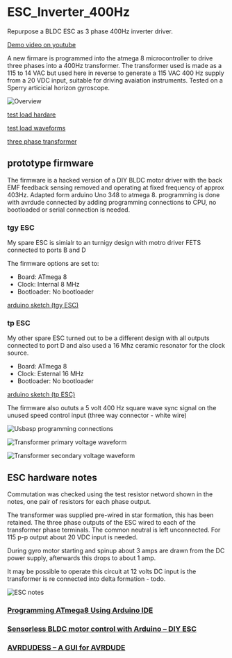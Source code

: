 # ESC_Inverter_400Hz
Repurpose a BLDC ESC as 3 phase 400Hz inverter driver.

[Demo video on youtube](https://youtu.be/6HmrekWlpd0)

A new firmare is programmed into the atmega 8 microcontroller to drive three phases into a 400Hz transformer. The transformer used is made as a 115 to 14 VAC but used here in reverse to generate a 115 VAC 400 Hz supply from a 20 VDC input, suitable for driving avaiation instruments. Tested on a Sperry articicial horizon gyroscope.

![Overview](./images/IMG_20220419_183145.jpg)

[test load hardare](./images/IMG_20220419_092617.jpg)

[test load waveforms](./images/IMG_20220419_092551.jpg)

[three phase transformer](./images/IMG_20220419_124352.jpg)

## prototype firmware

The firmware is a hacked version of a DIY BLDC motor driver with the back EMF feedback sensing removed and operating at fixed frequency of approx 403Hz. Adapted form arduino Uno 348 to atmega 8. programming is done with avrdude connected by adding programming connections to CPU, no bootloaded or serial connection is needed.

### tgy ESC

My spare ESC is simialr to an turnigy design with motro driver FETS connected to ports B and D

The firmware options are set to:

  * Board: ATmega 8
  * Clock: Internal 8 MHz
  * Bootloader: No bootloader

[arduino sketch (tgy ESC)](./ESC_400Hz_Gen/ESC_400Hz_Gen.ino)

### tp ESC

My other spare ESC turned out to be a different design with all outputs connected to port D and also used a 16 Mhz ceramic resonator for the clock source.

  * Board: ATmega 8
  * Clock: Esternal 16 MHz
  * Bootloader: No bootloader

[arduino sketch (tp ESC)](./ESC_400Hz_Gen_tp/ESC_400Hz_Gen_tp.ino)

The firmware also oututs a 5 volt 400 Hz square wave sync signal on the unused speed control input (three way connector - white wire)

![Usbasp programming connections](./images/Usbasp_programming_connections.jpg)

![Transformer primary voltage waveform](./images/Voltage_waveform_primary_onload.jpg)

![Transformer secondary voltage waveform](./images/Voltage_waveform_secondary_onload.jpg)

## ESC hardware notes

Commutation was checked using the test resistor netword shown in the notes, one pair of resistors for each phase output. 

The transformer was supplied pre-wired in star formation, this has been retained.
The three phase outputs of the ESC wired to each of the transformer phase terminals. The common neutral is left unconnected. For 115 p-p output about 20 VDC input is needed.

During gyro motor starting and spinup about 3 amps are drawn from the DC power supply, afterwards this drops to about 1 amp.

It may be possible to operate this circuit at 12 volts DC input is the transformer is re connected into delta formation - todo.

![ESC notes](./images/IMG_20220419_214941.jpg)

### [Programming ATmega8 Using Arduino IDE](https://create.arduino.cc/projecthub/hami/programming-atmega8-using-arduino-ide-90c2ad)

### [Sensorless BLDC motor control with Arduino – DIY ESC](https://simple-circuit.com/arduino-sensorless-bldc-motor-controller-esc/)

### [AVRDUDESS – A GUI for AVRDUDE](https://blog.zakkemble.net/avrdudess-a-gui-for-avrdude/)


